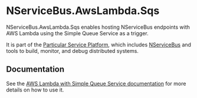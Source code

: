# NServiceBus.AwsLambda.Sqs

NServiceBus.AwsLambda.Sqs enables hosting NServiceBus endpoints with AWS Lambda using the Simple Queue Service as a trigger.

It is part of the [Particular Service Platform](https://particular.net/service-platform), which includes [NServiceBus](https://particular.net/nservicebus) and tools to build, monitor, and debug distributed systems.

## Documentation

See the [AWS Lambda with Simple Queue Service documentation](https://docs.particular.net/nservicebus/hosting/aws-lambda-simple-queue-service/) for more details on how to use it.
